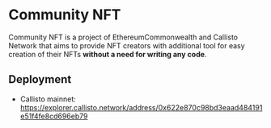 # Community NFT

Community NFT is a project of EthereumCommonwealth and Callisto Network that aims to provide NFT creators with additional tool for easy creation of their NFTs **without a need for writing any code**.

## Deployment

- Callisto mainnet: https://explorer.callisto.network/address/0x622e870c98bd3eaad484191e51f4fe8cd696eb79

